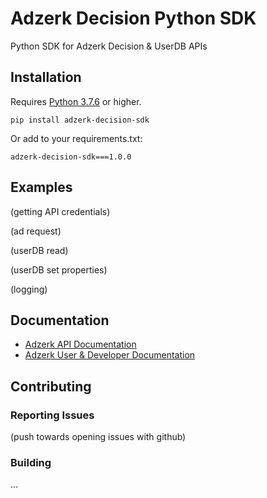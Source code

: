 # Adzerk Decision Python SDK

Python SDK for Adzerk Decision & UserDB APIs

## Installation

Requires [Python 3.7.6](https://en.wikipedia.org/wiki/History_of_Python#Table_of_versions) or higher.

```shell
pip install adzerk-decision-sdk
```

Or add to your requirements.txt:

```
adzerk-decision-sdk===1.0.0
```

## Examples

(getting API credentials)

(ad request)

(userDB read)

(userDB set properties)

(logging)

## Documentation

- [Adzerk API Documentation](https://dev.adzerk.com/reference)
- [Adzerk User & Developer Documentation](https://dev.adzerk.com/docs)

## Contributing

### Reporting Issues

(push towards opening issues with github)

### Building

...